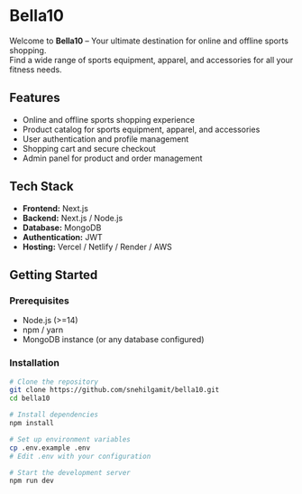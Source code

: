 # Bella10

Welcome to **Bella10** – Your ultimate destination for online and offline sports shopping.  
Find a wide range of sports equipment, apparel, and accessories for all your fitness needs.

## Features

- Online and offline sports shopping experience
- Product catalog for sports equipment, apparel, and accessories
- User authentication and profile management
- Shopping cart and secure checkout
- Admin panel for product and order management

## Tech Stack

- **Frontend:** Next.js
- **Backend:** Next.js / Node.js
- **Database:** MongoDB
- **Authentication:** JWT
- **Hosting:** Vercel / Netlify / Render / AWS

## Getting Started

### Prerequisites

- Node.js (>=14)
- npm / yarn
- MongoDB instance (or any database configured)

### Installation

```bash
# Clone the repository
git clone https://github.com/snehilgamit/bella10.git
cd bella10

# Install dependencies
npm install

# Set up environment variables
cp .env.example .env
# Edit .env with your configuration

# Start the development server
npm run dev

